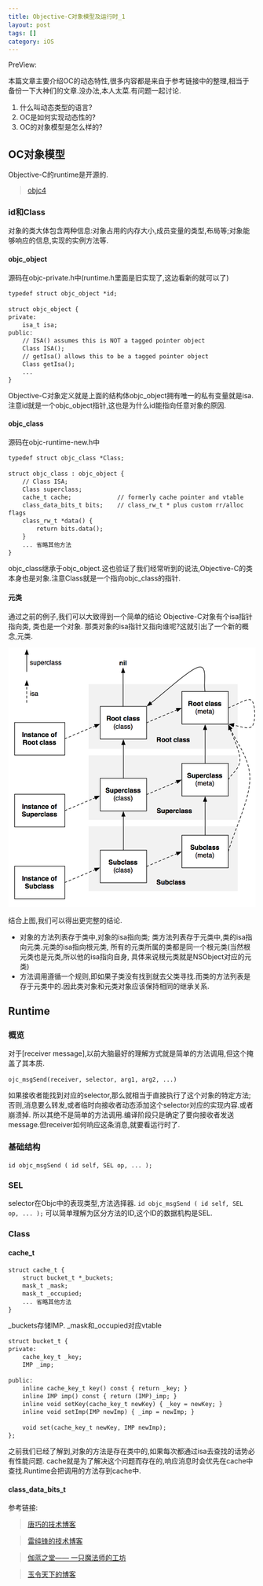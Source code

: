 ```yaml
---
title: Objective-C对象模型及运行时_1
layout: post
tags: []
category: iOS
---
```

PreView:

本篇文章主要介绍OC的动态特性,很多内容都是来自于参考链接中的整理,相当于备份一下大神们的文章.没办法,本人太菜.有问题一起讨论.

1. 什么叫动态类型的语言?
2. OC是如何实现动态性的?
3. OC的对象模型是怎么样的?

## OC对象模型

Objective-C的runtime是开源的.
> [objc4](https://opensource.apple.com/tarballs/objc4/)

### id和Class

对象的类大体包含两种信息:对象占用的内存大小,成员变量的类型,布局等;对象能够响应的信息,实现的实例方法等.

#### objc_object
源码在objc-private.h中(runtime.h里面是旧实现了,这边看新的就可以了)
```
typedef struct objc_object *id;

struct objc_object {
private:
    isa_t isa;
public:
    // ISA() assumes this is NOT a tagged pointer object
    Class ISA();
    // getIsa() allows this to be a tagged pointer object
    Class getIsa();
    ...
}
```
Objective-C对象定义就是上面的结构体objc_object拥有唯一的私有变量就是isa.
注意id就是一个objc_object指针,这也是为什么id能指向任意对象的原因.

#### objc_class
源码在objc-runtime-new.h中
```
typedef struct objc_class *Class;

struct objc_class : objc_object {
    // Class ISA;
    Class superclass;
    cache_t cache;             // formerly cache pointer and vtable
    class_data_bits_t bits;    // class_rw_t * plus custom rr/alloc flags
    class_rw_t *data() { 
        return bits.data();
    }
    ... 省略其他方法
}
```
objc_class继承于objc_object.这也验证了我们经常听到的说法,Objective-C的类本身也是对象.注意Class就是一个指向objc_class的指针.


#### 元类
通过之前的例子,我们可以大致得到一个简单的结论
Objective-C对象有个isa指针指向类, 类也是一个对象.
那类对象的isa指针又指向谁呢?这就引出了一个新的概念,元类.

![oc对象模型](https://raw.githubusercontent.com/HighmoreXu/BlogImage/master/images/object_model.png "oc对象模型")

结合上图,我们可以得出更完整的结论.

* 对象的方法列表存于类中,对象的isa指向类; 类方法列表存于元类中,类的isa指向元类.元类的isa指向根元类, 所有的元类所属的类都是同一个根元类(当然根元类也是元类,所以他的isa指向自身, 具体来说根元类就是NSObject对应的元类)
* 方法调用遵循一个规则,即如果子类没有找到就去父类寻找.而类的方法列表是存于元类中的.因此类对象和元类对象应该保持相同的继承关系.

## Runtime

### 概览
对于[receiver message],以前大脑最好的理解方式就是简单的方法调用,但这个掩盖了其本质.

`ojc_msgSend(receiver, selector, arg1, arg2, ...)`

如果接收者能找到对应的selector,那么就相当于直接执行了这个对象的特定方法;否则,消息要么转发,或者临时向接收者动态添加这个selector对应的实现内容.或者崩溃掉.
所以其绝不是简单的方法调用.编译阶段只是确定了要向接收者发送message.但receiver如何响应这条消息,就要看运行时了.

### 基础结构

`id objc_msgSend ( id self, SEL op, ... );`

### SEL
selector在Objc中的表现类型,方法选择器.
`id objc_msgSend ( id self, SEL op, ... );`
可以简单理解为区分方法的ID,这个ID的数据机构是SEL.

### Class
#### cache_t

```
struct cache_t {
    struct bucket_t *_buckets;
    mask_t _mask;
    mask_t _occupied;
    ... 省略其他方法
}
```
_buckets存储IMP. _mask和_occupied对应vtable
```
struct bucket_t {
private:
    cache_key_t _key;
    IMP _imp;

public:
    inline cache_key_t key() const { return _key; }
    inline IMP imp() const { return (IMP)_imp; }
    inline void setKey(cache_key_t newKey) { _key = newKey; }
    inline void setImp(IMP newImp) { _imp = newImp; }

    void set(cache_key_t newKey, IMP newImp);
};
```

之前我们已经了解到,对象的方法是存在类中的,如果每次都通过isa去查找的话势必有性能问题.
cache就是为了解决这个问题而存在的,响应消息时会优先在cache中查找.Runtime会把调用的方法存到cache中.

#### class_data_bits_t




参考链接:

> [唐巧的技术博客](http://blog.devtang.com/2013/10/15/objective-c-object-model/)

> [雷纯锋的技术博客](http://blog.leichunfeng.com/blog/2015/04/25/objective-c-object-model/)

> [伽蓝之堂——
一只魔法师的工坊](https://blog.ibireme.com/2013/11/25/objc-object/)

> [玉令天下的博客](http://yulingtianxia.com/blog/2014/11/05/objective-c-runtime/)